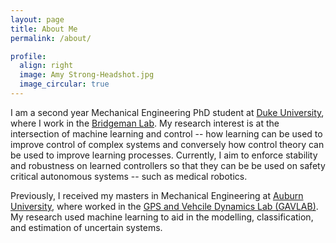 ```yaml
---
layout: page
title: About Me
permalink: /about/

profile:
  align: right
  image: Amy Strong-Headshot.jpg
  image_circular: true
---
```


I am a second year Mechanical Engineering PhD student at [Duke University](https://pratt.duke.edu/), where I work in the [Bridgeman Lab](http://bridgeman.pratt.duke.edu/). My research interest is at the intersection of machine learning and control -- how learning can be used to improve control of complex systems and conversely how control theory can be used to improve learning processes. Currently, I aim to enforce stability and robustness on learned controllers so that they can be be used on safety critical autonomous systems -- such as medical robotics.

Previously, I received my masters in Mechanical Engineering at [Auburn University](https://www.eng.auburn.edu/), where worked in the [GPS and Vehcile Dynamics Lab (GAVLAB)](https://gavlab.auburn.edu/). My research used machine learning to aid in the modelling, classification, and estimation of uncertain systems.


